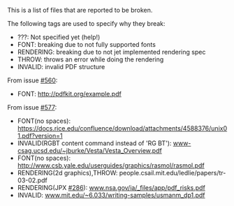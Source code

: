 This is a list of files that are reported to be broken.

The following tags are used to specify why they break:

* ???: Not specified yet (help!)
* FONT: breaking due to not fully supported fonts
* RENDERING: breaking due to not jet implemented rendering spec
* THROW: throws an error while doing the rendering
* INVALID: invalid PDF structure

From issue [#560](https://github.com/andreasgal/pdf.js/issues/560):

* FONT: http://pdfkit.org/example.pdf

From issue [#577](https://github.com/andreasgal/pdf.js/issues/577):

* FONT(no spaces): https://docs.rice.edu/confluence/download/attachments/4588376/unix01.pdf?version=1
* INVALID(RGBT content command instead of 'RG BT'): www-csag.ucsd.edu/~jburke/Vesta/Vesta_Overview.pdf
* FONT(no spaces): http://www.csb.yale.edu/userguides/graphics/rasmol/rasmol.pdf
* RENDERING(2d graphics),THROW: people.csail.mit.edu/ledlie/papers/tr-03-02.pdf
* RENDERING(JPX [#286](https://github.com/andreasgal/pdf.js/issues/286)): www.nsa.gov/ia/_files/app/pdf_risks.pdf
* INVALID: www.mit.edu/~6.033/writing-samples/usmanm_dp1.pdf